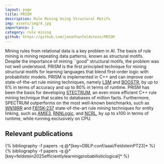 ```yaml
---
layout: page
title: PRISM
description: Rule Mining Using Structural Motifs
img: assets/img/4.jpg
importance: 1
category: rule mining
github: https://github.com/jonathanfeldstein/PRISM
---
```


Mining rules from relational data is a key problem in AI. The basis of rule mining is mining repeating data patterns, known as structural motifs. Despite the importance of mining ``good" structural motifs, the problem was not well understood. PRISM is the first principled technique for mining structural motifs for learning languages that blend first-order logic with probabilistic models. PRISM is implemented in C++ and can improve over state-of-the-art rule mining techniques, namely
<a href="https://dl.acm.org/doi/10.5555/3104322.3104393">LSM</a> and
<a href="https://link.springer.com/article/10.1007/s10994-011-5244-9">BOOSTR</a>, by up to 6% in terms of accuracy and up to 80\% in terms of runtime.
PRISM has been the basis for developing <a href="https://arxiv.org/abs/2409.16238">STECTRUM</a>, an even more efficient C++ rule mining technique that scales to databases of million facts. Furthermore, SPECTRUM outperforms on the most well-known benchmarks, such as <a href="https://ojs.aaai.org/index.php/AAAI/article/view/11573">WN18RR</a> and <a href="https://aclanthology.org/W15-4007">FB15K-237</a> state-of-the-art rule mining techniques for entity linking, such as <a href="https://link.springer.com/chapter/10.1007/978-3-030-49461-2_3">AMIE3</a>, <a href="https://openreview.net/forum?id=tGZu6DlbreV">RNNLogic</a>, and <a href=" https://openreview.net/forum?id=F8VKQyDgRVj">NCRL</a>, by up to x100 in terms of runtime, while running exclusively on CPU.

## Relevant publications
<div class="publications">
  {% bibliography -f papers -q @*[key=DBLP:conf/aaai/FeldsteinPT23]* %}
  {% bibliography -f papers -q @*[key=feldstein2025efficientlylearningprobabilisticlogical]* %}
</div>
